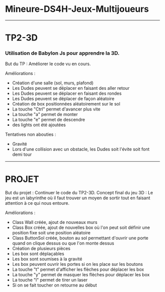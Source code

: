 # Mineure-DS4H-Jeux-Multijoueurs

***

# TP2-3D
### Utilisation de Babylon Js pour apprendre la 3D. 

But du TP : Améliorer le code vu en cours.

Améliorations : 
- Création d'une salle (sol, murs, plafond)
- Les Dudes peuvent se déplacer en faisant des aller retour
- Les Dudes peuvent se déplacer en faisant des rondes
- Les Dudes peuvent se déplacer de façon aléatoire
- Création de box positionnées aléatoirement sur le sol
- La touche "Ctrl" permet d'avancer plus vite
- La touche "a" permet de monter 
- La touche "e" permet de descendre
- des lights ont été ajoutées

Tentatives non abouties :
- Gravité
- Lors d'une collision avec un obstacle, les Dudes soit l'évite soit font demi tour

***

# PROJET

But du projet : Continuer le code du TP2-3D.
Concept final du jeu 3D : Le jeu est un labyrinthe où il faut trouver un moyen de sortir tout en faisant attention à ce qui nous entoure.

Améliorations : 
- Class Wall créée, ajout de nouveaux murs
- Class Box créée, ajout de nouvelles box où l'on peut soit définir une position fixe soit une position aléatoire
- Class ButtonSol créée, bouton au sol permettant d'ouvrir une porte quand on clique dessus ou que l'on monte dessus
- Création de plusieurs pièces
- Les box sont déplaçables
- Les box sont soumises à la gravité
- Les box peuvent ouvrir les portes si on les place sur les boutons
- La touche "t" permet d'afficher les flèches pour déplacer les box
- La touche "y" permet de masquer les flèches pour déplacer les box
- La touche "l" permet de tirer un laser
- Si on se fait toucher on retourne au début

